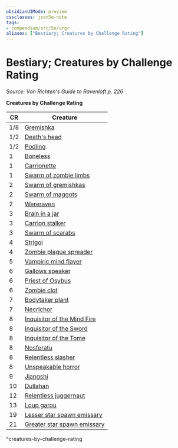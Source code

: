 ```yaml
---
obsidianUIMode: preview
cssclasses: json5e-note
tags:
- compendium/src/5e/vrgr
aliases: ["Bestiary; Creatures by Challenge Rating"]
---
```

# Bestiary; Creatures by Challenge Rating
*Source: Van Richten's Guide to Ravenloft p. 226* 

**Creatures by Challenge Rating**

| CR | Creature |
|----|----------|
| 1/8 | [Gremishka](compendium/bestiary/monstrosity/gremishka-vrgr.md) |
| 1/2 | [Death's head](compendium/bestiary/undead/deaths-head-vrgr.md) |
| 1/2 | [Podling](compendium/bestiary/plant/podling-vrgr.md) |
| 1 | [Boneless](compendium/bestiary/undead/boneless-vrgr.md) |
| 1 | [Carrionette](compendium/bestiary/construct/carrionette-vrgr.md) |
| 1 | [Swarm of zombie limbs](compendium/bestiary/undead/swarm-of-zombie-limbs-vrgr.md) |
| 2 | [Swarm of gremishkas](compendium/bestiary/monstrosity/swarm-of-gremishkas-vrgr.md) |
| 2 | [Swarm of maggots](compendium/bestiary/beast/swarm-of-maggots-vrgr.md) |
| 2 | [Wereraven](compendium/bestiary/humanoid/wereraven-vrgr.md) |
| 3 | [Brain in a jar](compendium/bestiary/undead/brain-in-a-jar-vrgr.md) |
| 3 | [Carrion stalker](compendium/bestiary/monstrosity/carrion-stalker-vrgr.md) |
| 3 | [Swarm of scarabs](compendium/bestiary/beast/swarm-of-scarabs-vrgr.md) |
| 4 | [Strigoi](compendium/bestiary/monstrosity/strigoi-vrgr.md) |
| 4 | [Zombie plague spreader](compendium/bestiary/undead/zombie-plague-spreader-vrgr.md) |
| 5 | [Vampiric mind flayer](compendium/bestiary/undead/vampiric-mind-flayer-vrgr.md) |
| 6 | [Gallows speaker](compendium/bestiary/undead/gallows-speaker-vrgr.md) |
| 6 | [Priest of Osybus](compendium/bestiary/humanoid/priest-of-osybus-vrgr.md) |
| 6 | [Zombie clot](compendium/bestiary/undead/zombie-clot-vrgr.md) |
| 7 | [Bodytaker plant](compendium/bestiary/plant/bodytaker-plant-vrgr.md) |
| 7 | [Necrichor](compendium/bestiary/undead/necrichor-vrgr.md) |
| 8 | [Inquisitor of the Mind Fire](compendium/bestiary/humanoid/inquisitor-of-the-mind-fire-vrgr.md) |
| 8 | [Inquisitor of the Sword](compendium/bestiary/humanoid/inquisitor-of-the-sword-vrgr.md) |
| 8 | [Inquisitor of the Tome](compendium/bestiary/humanoid/inquisitor-of-the-tome-vrgr.md) |
| 8 | [Nosferatu](compendium/bestiary/undead/nosferatu-vrgr.md) |
| 8 | [Relentless slasher](compendium/bestiary/fiend/relentless-slasher-vrgr.md) |
| 8 | [Unspeakable horror](compendium/bestiary/monstrosity/unspeakable-horror-vrgr.md) |
| 9 | [Jiangshi](compendium/bestiary/undead/jiangshi-vrgr.md) |
| 10 | [Dullahan](compendium/bestiary/undead/dullahan-vrgr.md) |
| 12 | [Relentless juggernaut](compendium/bestiary/fiend/relentless-juggernaut-vrgr.md) |
| 13 | [Loup garou](compendium/bestiary/monstrosity/loup-garou-vrgr.md) |
| 19 | [Lesser star spawn emissary](compendium/bestiary/aberration/lesser-star-spawn-emissary-vrgr.md) |
| 21 | [Greater star spawn emissary](compendium/bestiary/aberration/greater-star-spawn-emissary-vrgr.md) |
^creatures-by-challenge-rating